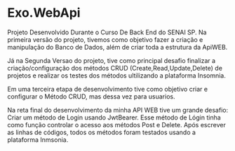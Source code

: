 # Exo.WebApi
Projeto Desenvolvido Durante o Curso De Back End do SENAI SP.
Na primeira versão do projeto, tivemos como objetivo fazer a criação e manipulação do Banco de Dados, além de criar toda a estrutura da ApiWEB.

Já na Segunda Versao do projeto, tive como principal desafio finalizar a criação/configuração dos métodos CRUD (Create,Read,Update,Delete) de projetos e realizar os testes dos métodos ultilizando a plataforma Insomnia.

Em uma terceira etapa de desenvolvimento tive como objetivo criar e configurar o Método CRUD, mas dessa vez para usuarios.

Na reta final do desenvolvimento da minha API WEB tive um grande desafio:
Criar um método de Login usando JwtBearer. Esse método de Lógin tinha como função controlar o acesso aos métodos Post e Delete. Após escrever as linhas de códigos, todos os métodos foram testados usando a plataforma Inmsonia.
